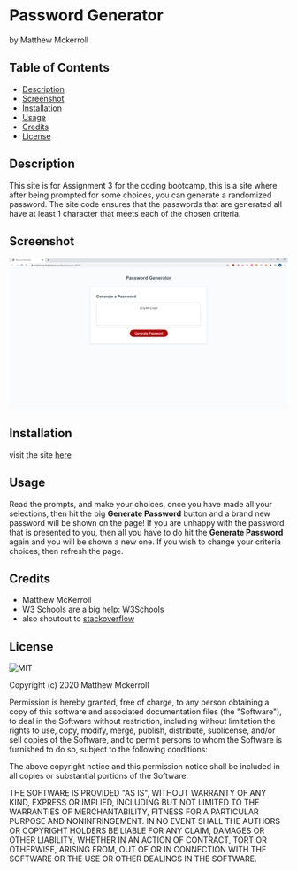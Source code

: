 # Password Generator
by Matthew Mckerroll

## Table of Contents

* [Description](#Description)
* [Screenshot](#Screenshot)
* [Installation](#installation)
* [Usage](#usage)
* [Credits](#credits)
* [License](#license)

## Description

This site is for Assignment 3 for the coding bootcamp, this is a site where after being prompted for some choices, you can generate a randomized password. The site code ensures that the passwords that are generated all have at least 1 character that meets each of the chosen criteria.

## Screenshot
![Image of site](./Assets/Screenshot_of_site.png)

## Installation

visit the site [here](https://mattmckerroll.github.io/passWordGenerator_MDM/)


## Usage 

Read the prompts, and make your choices, once you have made all your selections, then hit the big **Generate Password** button and a brand new password will be shown on the page! If you are unhappy with the password that is presented to you, then all you have to do hit the **Generate Password** again and you will be shown a new one. If you wish to change your criteria choices, then refresh the page.


## Credits

* Matthew McKerroll
* W3 Schools are a big help: [W3Schools](https://www.w3schools.com/)  
* also shoutout to [stackoverflow](https://stackoverflow.com/)

## License

![MIT](https://img.shields.io/apm/l/atomic-design-ui.svg?)

Copyright (c) 2020 Matthew Mckerroll

Permission is hereby granted, free of charge, to any person obtaining a copy
of this software and associated documentation files (the "Software"), to deal
in the Software without restriction, including without limitation the rights
to use, copy, modify, merge, publish, distribute, sublicense, and/or sell
copies of the Software, and to permit persons to whom the Software is
furnished to do so, subject to the following conditions:

The above copyright notice and this permission notice shall be included in all
copies or substantial portions of the Software.

THE SOFTWARE IS PROVIDED "AS IS", WITHOUT WARRANTY OF ANY KIND, EXPRESS OR
IMPLIED, INCLUDING BUT NOT LIMITED TO THE WARRANTIES OF MERCHANTABILITY,
FITNESS FOR A PARTICULAR PURPOSE AND NONINFRINGEMENT. IN NO EVENT SHALL THE
AUTHORS OR COPYRIGHT HOLDERS BE LIABLE FOR ANY CLAIM, DAMAGES OR OTHER
LIABILITY, WHETHER IN AN ACTION OF CONTRACT, TORT OR OTHERWISE, ARISING FROM,
OUT OF OR IN CONNECTION WITH THE SOFTWARE OR THE USE OR OTHER DEALINGS IN THE
SOFTWARE.